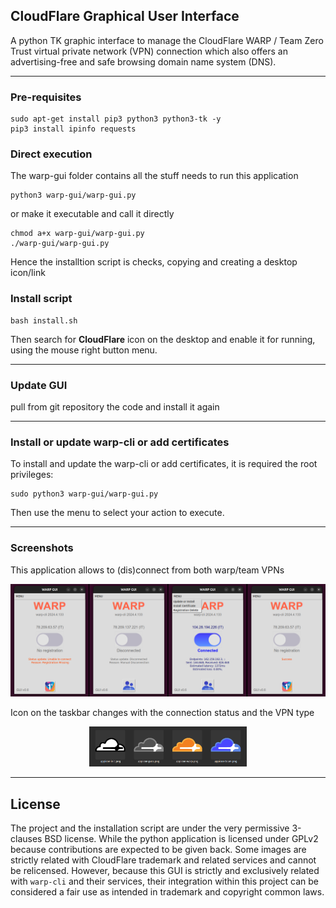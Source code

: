## CloudFlare Graphical User Interface

A python TK graphic interface to manage the CloudFlare WARP / Team
Zero Trust virtual private network (VPN) connection which also offers
an advertising-free and safe browsing domain name system (DNS).

----

### Pre-requisites

```
sudo apt-get install pip3 python3 python3-tk -y
pip3 install ipinfo requests
```


### Direct execution

The warp-gui folder contains all the stuff needs to run this application

```
python3 warp-gui/warp-gui.py
```

or make it executable and call it directly

```
chmod a+x warp-gui/warp-gui.py
./warp-gui/warp-gui.py
```

Hence the installtion script is checks, copying and creating a desktop icon/link


### Install script

```
bash install.sh
```

Then search for **CloudFlare** icon on the desktop and enable it for
running, using the mouse right button menu.

----

### Update GUI

pull from git repository the code and install it again

----

### Install or update warp-cli or add certificates

To install and update the warp-cli or add certificates, it is required the root
privileges:

```
sudo python3 warp-gui/warp-gui.py
```

Then use the menu to select your action to execute.

----

### Screenshots

This application allows to (dis)connect from both warp/team VPNs

![four stages screenshots](warp-gui-4-steps.png)

Icon on the taskbar changes with the connection status and the VPN type

<p><div align="center"><img src="warp-gui-4-icons.png" width="50%" height="50%" alt="four status icons"></div></p>

----

## License

The project and the installation script are under the very permissive 3-clauses
BSD license. While the python application is licensed under GPLv2 because
contributions are expected to be given back. Some images are strictly related
with CloudFlare trademark and related services and cannot be relicensed.
However, because this GUI is strictly and exclusively related with `warp-cli`
and their services, their integration within this project can be considered a
fair use as intended in trademark and copyright common laws.

